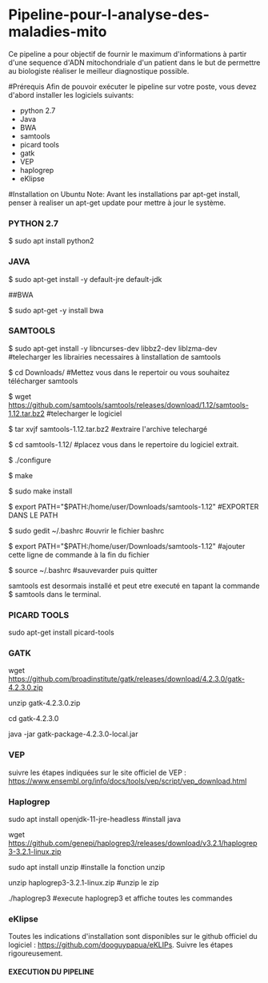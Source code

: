 # Pipeline-pour-l-analyse-des-maladies-mito

Ce pipeline a pour objectif de fournir le maximum d'informations à partir d'une sequence d'ADN mitochondriale d'un patient dans le but de permettre au biologiste réaliser le meilleur diagnostique possible.

#Prérequis
Afin de pouvoir exécuter le pipeline sur votre poste, vous devez d'abord installer les logiciels suivants:

* python 2.7
* Java
* BWA
* samtools
* picard tools
* gatk
* VEP
* haplogrep
* eKlipse


#Installation on Ubuntu
Note: Avant les installations par apt-get install, penser à realiser un apt-get update pour mettre à jour le système.

### PYTHON 2.7
$ sudo apt install python2

### JAVA

$ sudo apt-get install -y default-jre default-jdk

##BWA

$ sudo apt-get -y install bwa

### SAMTOOLS

$ sudo apt-get install -y libncurses-dev libbz2-dev liblzma-dev #telecharger les librairies necessaires à linstallation de samtools

$ cd Downloads/ #Mettez vous dans le repertoir ou vous souhaitez télécharger samtools

$ wget https://github.com/samtools/samtools/releases/download/1.12/samtools-1.12.tar.bz2 #telecharger le logiciel

$ tar xvjf samtools-1.12.tar.bz2 #extraire l'archive telechargé

$ cd samtools-1.12/ #placez vous dans le repertoire du logiciel extrait.

$ ./configure

$ make

$ sudo make install

$ export PATH="$PATH:/home/user/Downloads/samtools-1.12" #EXPORTER DANS LE PATH

$ sudo gedit ~/.bashrc #ouvrir le fichier bashrc

$ export PATH="$PATH:/home/user/Downloads/samtools-1.12" #ajouter cette ligne de commande à la fin du fichier

$ source ~/.bashrc #sauvevarder puis quitter

samtools est desormais installé et peut etre executé en tapant la commande $ samtools dans le terminal.

### PICARD TOOLS 

sudo apt-get install picard-tools

### GATK 

wget https://github.com/broadinstitute/gatk/releases/download/4.2.3.0/gatk-4.2.3.0.zip
    
unzip gatk-4.2.3.0.zip
    
cd  gatk-4.2.3.0
    
java -jar gatk-package-4.2.3.0-local.jar

### VEP 

suivre les étapes indiquées sur le site officiel de VEP : https://www.ensembl.org/info/docs/tools/vep/script/vep_download.html

### Haplogrep

sudo apt install openjdk-11-jre-headless #install java

wget https://github.com/genepi/haplogrep3/releases/download/v3.2.1/haplogrep3-3.2.1-linux.zip

sudo apt install unzip #installe la fonction unzip

unzip haplogrep3-3.2.1-linux.zip #unzip le zip

./haplogrep3 #execute haplogrep3 et affiche toutes les commandes

### eKlipse

Toutes les indications d'installation sont disponibles sur le github officiel du logiciel : https://github.com/dooguypapua/eKLIPs. Suivre les étapes rigoureusement.


#### EXECUTION DU PIPELINE
